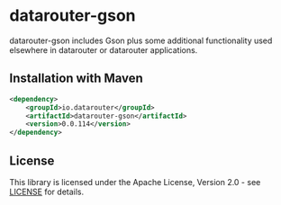 # datarouter-gson

datarouter-gson includes Gson plus some additional functionality used elsewhere in datarouter or datarouter applications.

## Installation with Maven

```xml
<dependency>
	<groupId>io.datarouter</groupId>
	<artifactId>datarouter-gson</artifactId>
	<version>0.0.114</version>
</dependency>
```

## License

This library is licensed under the Apache License, Version 2.0 - see [LICENSE](../LICENSE) for details.
